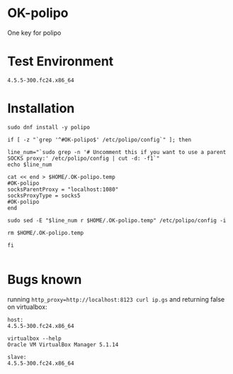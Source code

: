 # OK-polipo
One key for polipo
# Test Environment
```
4.5.5-300.fc24.x86_64
```
# Installation

```
sudo dnf install -y polipo

if [ -z "`grep '^#OK-polipo$' /etc/polipo/config`" ]; then

line_num="`sudo grep -n '# Uncomment this if you want to use a parent SOCKS proxy:' /etc/polipo/config | cut -d: -f1`"
echo $line_num

cat << end > $HOME/.OK-polipo.temp
#OK-polipo
socksParentProxy = "localhost:1080"
socksProxyType = socks5
#OK-polipo
end

sudo sed -E "$line_num r $HOME/.OK-polipo.temp" /etc/polipo/config -i

rm $HOME/.OK-polipo.temp

fi


```
# Bugs known
running `http_proxy=http://localhost:8123 curl ip.gs` and returning false on virtualbox:

```
host:
4.5.5-300.fc24.x86_64

virtualbox --help
Oracle VM VirtualBox Manager 5.1.14

slave:
4.5.5-300.fc24.x86_64
```
